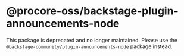 # @procore-oss/backstage-plugin-announcements-node

This package is deprecated and no longer maintained. Please use the `@backstage-community/plugin-announcements-node` package instead.
